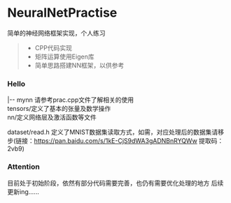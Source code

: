 # NeuralNetPractise
简单的神经网络框架实现，个人练习

> + CPP代码实现
> + 矩阵运算使用Eigen库
> + 简单思路搭建NN框架，以供参考

### Hello
|-- mynn
请参考prac.cpp文件了解相关的使用  
tensors/定义了基本的张量及数学操作  
nn/定义网络层及激活函数等文件  

dataset/read.h 定义了MNIST数据集读取方式，如需，对应处理后的数据集请移步(链接：https://pan.baidu.com/s/1kE-CjS9dWA3gADNBnRYQWw 
提取码：2vb9) 

### Attention
目前处于初始阶段，依然有部分代码需要完善，也仍有需要优化处理的地方
后续更新ing......
